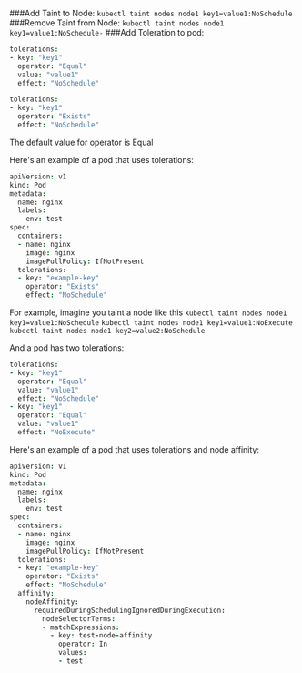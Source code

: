 ###Add Taint to Node:
`kubectl taint nodes node1 key1=value1:NoSchedule`
###Remove Taint from Node:
`kubectl taint nodes node1 key1=value1:NoSchedule-`
###Add Toleration to pod:

```coffee
tolerations:
- key: "key1"
  operator: "Equal"
  value: "value1"
  effect: "NoSchedule"
```

```coffee
tolerations:
- key: "key1"
  operator: "Exists"
  effect: "NoSchedule"
```

The default value for operator is Equal

Here's an example of a pod that uses tolerations:

```coffee
apiVersion: v1
kind: Pod
metadata:
  name: nginx
  labels:
    env: test
spec:
  containers:
  - name: nginx
    image: nginx
    imagePullPolicy: IfNotPresent
  tolerations:
  - key: "example-key"
    operator: "Exists"
    effect: "NoSchedule"
```

For example, imagine you taint a node like this
`kubectl taint nodes node1 key1=value1:NoSchedule`
`kubectl taint nodes node1 key1=value1:NoExecute`
`kubectl taint nodes node1 key2=value2:NoSchedule`

And a pod has two tolerations:

```coffee
tolerations:
- key: "key1"
  operator: "Equal"
  value: "value1"
  effect: "NoSchedule"
- key: "key1"
  operator: "Equal"
  value: "value1"
  effect: "NoExecute"
```

Here's an example of a pod that uses tolerations and node affinity:

```coffee
apiVersion: v1
kind: Pod
metadata:
  name: nginx
  labels:
    env: test
spec:
  containers:
  - name: nginx
    image: nginx
    imagePullPolicy: IfNotPresent
  tolerations:
  - key: "example-key"
    operator: "Exists"
    effect: "NoSchedule"
  affinity:
    nodeAffinity:
      requiredDuringSchedulingIgnoredDuringExecution:
        nodeSelectorTerms:
        - matchExpressions:
          - key: test-node-affinity
            operator: In
            values:
            - test
```